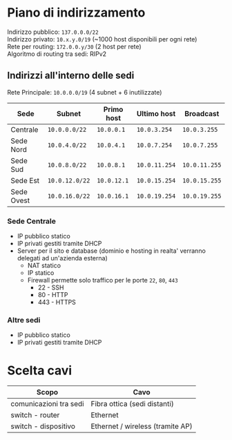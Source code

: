 
# Piano di indirizzamento

Indirizzo pubblico: `137.0.0.0/22`  
Indirizzo privato: `10.x.y.0/19` (~1000 host disponibili per ogni rete)  
Rete per routing: `172.0.0.y/30` (2 host per rete)  
Algoritmo di routing tra sedi: RIPv2
## Indirizzi all'interno delle sedi
Rete Principale: `10.0.0.0/19` (4 subnet + 6 inutilizzate)

| Sede       | Subnet   | Primo host | Ultimo host | Broadcast |
| ---------- | ------ | --------- | ------ | -------- |
| Centrale   | `10.0.0.0/22` |  `10.0.0.1` | `10.0.3.254` | `10.0.3.255` |
| Sede Nord  | `10.0.4.0/22` |  `10.0.4.1` | `10.0.7.254` | `10.0.7.255` |
| Sede Sud   | `10.0.8.0/22` |  `10.0.8.1` | `10.0.11.254` | `10.0.11.255` |
| Sede Est   | `10.0.12.0/22` | `10.0.12.1` | `10.0.15.254` | `10.0.15.255` |
| Sede Ovest | `10.0.16.0/22` | `10.0.16.1` | `10.0.19.254` | `10.0.19.255` |

### Sede Centrale
- IP pubblico statico
- IP privati gestiti tramite DHCP
- Server per il sito e database (dominio e hosting in realta' verranno delegati ad un'azienda esterna)
	- NAT statico
	- IP statico
	- Firewall permette solo traffico per le porte `22`, `80`, `443`
		- 22 - SSH
		- 80 - HTTP
		- 443 - HTTPS
### Altre sedi
- IP pubblico statico
- IP privati gestiti tramite DHCP

# Scelta cavi

| Scopo                  | Cavo                             |
| ---------------------- | -------------------------------- |
| comunicazioni tra sedi | Fibra ottica (sedi distanti)     |
| switch - router        | Ethernet                         |
| switch - dispositivo   | Ethernet / wireless (tramite AP) |
